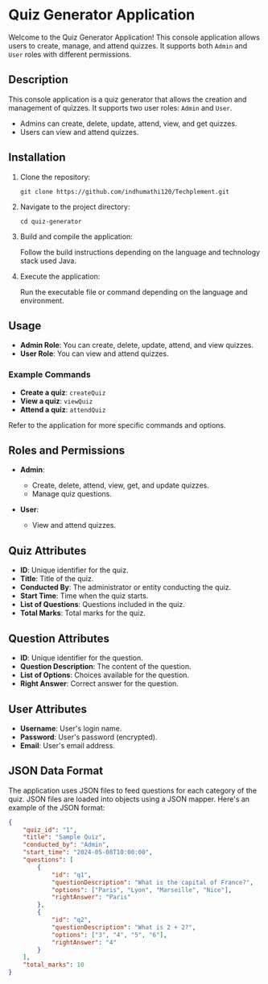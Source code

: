 # Quiz Generator Application

Welcome to the Quiz Generator Application! This console application allows users to create, manage, and attend quizzes. It supports both `Admin` and `User` roles with different permissions.

## Description

This console application is a quiz generator that allows the creation and management of quizzes. It supports two user roles: `Admin` and `User`. 

- Admins can create, delete, update, attend, view, and get quizzes.
- Users can view and attend quizzes.

## Installation

1. Clone the repository:

    ```shell
    git clone https://github.com/indhumathi120/Techplement.git
    ```

2. Navigate to the project directory:

    ```shell
    cd quiz-generator
    ```

3. Build and compile the application:

    Follow the build instructions depending on the language and technology stack used Java.
   
4. Execute the application:

    Run the executable file or command depending on the language and environment.

## Usage

- **Admin Role**: You can create, delete, update, attend, and view quizzes.
- **User Role**: You can view and attend quizzes.

### Example Commands

- **Create a quiz**: `createQuiz`
- **View a quiz**: `viewQuiz`
- **Attend a quiz**: `attendQuiz`

Refer to the application for more specific commands and options.

## Roles and Permissions

- **Admin**:
    - Create, delete, attend, view, get, and update quizzes.
    - Manage quiz questions.
    
- **User**:
    - View and attend quizzes.

## Quiz Attributes

- **ID**: Unique identifier for the quiz.
- **Title**: Title of the quiz.
- **Conducted By**: The administrator or entity conducting the quiz.
- **Start Time**: Time when the quiz starts.
- **List of Questions**: Questions included in the quiz.
- **Total Marks**: Total marks for the quiz.

## Question Attributes

- **ID**: Unique identifier for the question.
- **Question Description**: The content of the question.
- **List of Options**: Choices available for the question.
- **Right Answer**: Correct answer for the question.

## User Attributes

- **Username**: User's login name.
- **Password**: User's password (encrypted).
- **Email**: User's email address.

## JSON Data Format

The application uses JSON files to feed questions for each category of the quiz. JSON files are loaded into objects using a JSON mapper. Here's an example of the JSON format:

```json
{
    "quiz_id": "1",
    "title": "Sample Quiz",
    "conducted_by": "Admin",
    "start_time": "2024-05-08T10:00:00",
    "questions": [
        {
            "id": "q1",
            "questionDescription": "What is the capital of France?",
            "options": ["Paris", "Lyon", "Marseille", "Nice"],
            "rightAnswer": "Paris"
        },
        {
            "id": "q2",
            "questionDescription": "What is 2 + 2?",
            "options": ["3", "4", "5", "6"],
            "rightAnswer": "4"
        }
    ],
    "total_marks": 10
}
